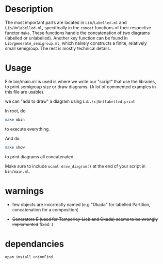 # Description 

The most important parts are located in `Lib/Labelled.ml` and `Lib/Unlabelled.ml`, specifically in the `concat` functions of their respective functor `Make`. These functions handle the concatenation of two diagrams (labelled or unlabelled). Another key function can be found in `Lib/generate_semigroup.ml`, which naively constructs a finite, relatively small semigroup. The rest is mostly technical details.

# Usage
File bin/main.ml is used is where we write our "script" that use the libraries, to print semigroup size or draw diagrams. (A lot of commented examples in this file are usable).

we can "add to draw" a diagram using `Lib.(ε|Un)labelled.print` 

In root, do 
``` bash
make mbin 
```
to execute everything.

And do 
``` bash
make show
```
to print diagrams all concatenated. 

Make sure to include `ocaml draw_diagram()` at the end of your script in `bin/main.ml`.

# warnings
- few objects are incorrectly named (e.g "Okada" for labelled Partition, concatenation for a composition)

- ~~Generators E (used for Temperley-Lieb and Okada) seems to be wrongly implemented~~ fixed :)


# dependancies 

```bash
opam install unionFind
```
